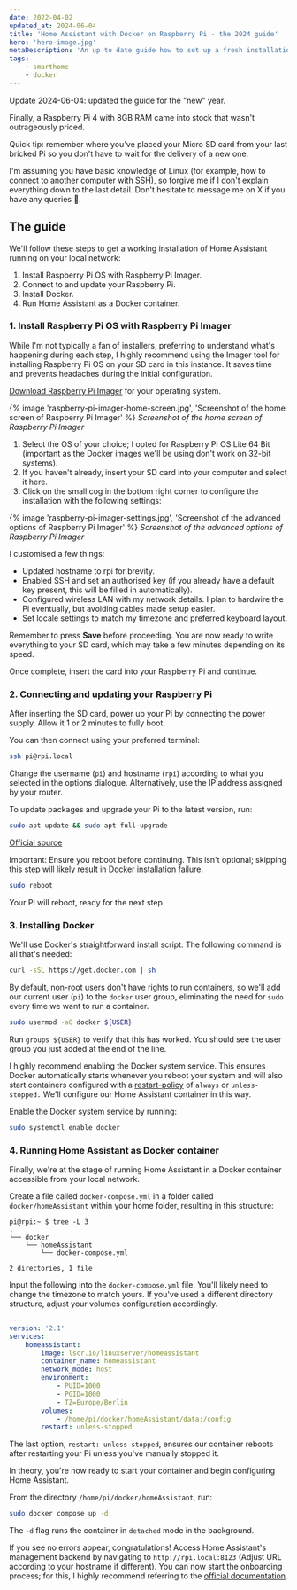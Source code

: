 ```yaml
---
date: 2022-04-02
updated_at: 2024-06-04
title: 'Home Assistant with Docker on Raspberry Pi - the 2024 guide'
hero: 'hero-image.jpg'
metaDescription: 'An up to date guide how to set up a fresh installation of Home Assistant with Docker'
tags:
    - smarthome
    - docker
---
```


Update 2024-06-04: updated the guide for the "new" year.

Finally, a Raspberry Pi 4 with 8GB RAM came into stock that wasn't outrageously priced.

Quick tip: remember where you've placed your Micro SD card from your last bricked Pi so you don't have to wait for the delivery of a new one.

I'm assuming you have basic knowledge of Linux (for example, how to connect to another computer with SSH), so forgive me if I don't explain everything down to the last detail. Don't hesitate to message me on X if you have any queries 🙂.

## The guide

We'll follow these steps to get a working installation of Home Assistant running on your local network:

1. Install Raspberry Pi OS with Raspberry Pi Imager.
2. Connect to and update your Raspberry Pi.
3. Install Docker.
4. Run Home Assistant as a Docker container.

### 1. Install Raspberry Pi OS with Raspberry Pi Imager

While I'm not typically a fan of installers, preferring to understand what's happening during each step, I highly recommend using the Imager tool for installing Raspberry Pi OS on your SD card in this instance. It saves time and prevents headaches during the initial configuration.

[Download Raspberry Pi Imager](https://www.raspberrypi.com/software/) for your operating system.

{% image 'raspberry-pi-imager-home-screen.jpg', 'Screenshot of the home screen of Raspberry Pi Imager' %}
_Screenshot of the home screen of Raspberry Pi Imager_

1. Select the OS of your choice; I opted for Raspberry Pi OS Lite 64 Bit (important as the Docker images we'll be using don't work on 32-bit systems).
2. If you haven't already, insert your SD card into your computer and select it here.
3. Click on the small cog in the bottom right corner to configure the installation with the following settings:

{% image 'raspberry-pi-imager-settings.jpg', 'Screenshot of the advanced options of Raspberry Pi Imager' %}
_Screenshot of the advanced options of Raspberry Pi Imager_

I customised a few things:

-   Updated hostname to rpi for brevity.
-   Enabled SSH and set an authorised key (if you already have a default key present, this will be filled in automatically).
-   Configured wireless LAN with my network details. I plan to hardwire the Pi eventually, but avoiding cables made setup easier.
-   Set locale settings to match my timezone and preferred keyboard layout.

Remember to press **Save** before proceeding. You are now ready to write everything to your SD card, which may take a few minutes depending on its speed.

Once complete, insert the card into your Raspberry Pi and continue.

### 2. Connecting and updating your Raspberry Pi

After inserting the SD card, power up your Pi by connecting the power supply. Allow it 1 or 2 minutes to fully boot.

You can then connect using your preferred terminal:

```sh
ssh pi@rpi.local
```

Change the username (`pi`) and hostname (`rpi`) according to what you selected in the options dialogue. Alternatively, use the IP address assigned by your router.

To update packages and upgrade your Pi to the latest version, run:

```sh
sudo apt update && sudo apt full-upgrade
```

[Official source](https://www.raspberrypi.com/documentation/computers/os.html#updating-and-upgrading-raspberry-pi-os)

Important: Ensure you reboot before continuing. This isn't optional; skipping this step will likely result in Docker installation failure.

```sh
sudo reboot
```

Your Pi will reboot, ready for the next step.

### 3. Installing Docker

We'll use Docker's straightforward install script. The following command is all that's needed:

```sh
curl -sSL https://get.docker.com | sh
```

By default, non-root users don't have rights to run containers, so we'll add our current user (`pi`) to the `docker` user group, eliminating the need for `sudo` every time we want to run a container.

```sh
sudo usermod -aG docker ${USER}
```

Run `groups ${USER}` to verify that this has worked. You should see the user group you just added at the end of the line.

I highly recommend enabling the Docker system service. This ensures Docker automatically starts whenever you reboot your system and will also start containers configured with a [restart-policy](https://docs.docker.com/compose/compose-file/#restart) of `always` or `unless-stopped.` We'll configure our Home Assistant container in this way.

Enable the Docker system service by running:

```sh
sudo systemctl enable docker
```

### 4. Running Home Assistant as Docker container

Finally, we're at the stage of running Home Assistant in a Docker container accessible from your local network.

Create a file called `docker-compose.yml` in a folder called `docker/homeAssistant` within your home folder, resulting in this structure:

```
pi@rpi:~ $ tree -L 3
.
└── docker
    └── homeAssistant
        └── docker-compose.yml

2 directories, 1 file
```

Input the following into the `docker-compose.yml` file. You'll likely need to change the timezone to match yours. If you've used a different directory structure, adjust your volumes configuration accordingly.

```yaml
---
version: '2.1'
services:
    homeassistant:
        image: lscr.io/linuxserver/homeassistant
        container_name: homeassistant
        network_mode: host
        environment:
            - PUID=1000
            - PGID=1000
            - TZ=Europe/Berlin
        volumes:
            - /home/pi/docker/homeAssistant/data:/config
        restart: unless-stopped
```

The last option, `restart: unless-stopped`, ensures our container reboots after restarting your Pi unless you've manually stopped it.

In theory, you're now ready to start your container and begin configuring Home Assistant.

From the directory `/home/pi/docker/homeAssistant`, run:

```sh
sudo docker compose up -d
```

The `-d` flag runs the container in `detached` mode in the background.

If you see no errors appear, congratulations! Access Home Assistant's management backend by navigating to `http://rpi.local:8123` (Adjust URL according to your hostname if different). You can now start the onboarding process; for this, I highly recommend referring to the [official documentation](https://www.home-assistant.io/getting-started/onboarding).
